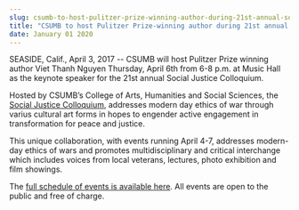 ```yaml
---
slug: csumb-to-host-pulitzer-prize-winning-author-during-21st-annual-social-justice-colloquium
title: "CSUMB to host Pulitzer Prize-winning author during 21st annual Social Justice Colloquium"
date: January 01 2020
---
```


 
<p>
  SEASIDE, Calif., April 3, 2017 -- CSUMB will host Pulitzer Prize winning
  author Viet Thanh Nguyen Thursday, April 6th from 6-8 p.m. at Music Hall as
  the keynote speaker for the 21st annual Social Justice Colloquium.
</p>
<p>
  Hosted by CSUMB’s College of Arts, Humanities and Social Sciences, the
  <a
    href="https://csumb.edu/cahss/cahss&#45;collaborations&#45;21st&#45;annual&#45;social&#45;justice&#45;colloquium"
    >Social Justice Colloquium</a
  >, addresses modern day ethics of war through varius cultural art forms in
  hopes to engender active engagement in transformation for peace and justice.
</p>
<p>
  This unique collaboration, with events running April 4&#45;7, addresses
  modern&#45;day ethics of wars and promotes multidisciplinary and critical
  interchange which includes voices from local veterans, lectures, photo
  exhibition and film showings.
</p>
<p>
  The
  <a
    href="https://csumb.edu/cahss/cahss&#45;collaborations&#45;21st&#45;annual&#45;social&#45;justice&#45;colloquium"
    >full schedule of events is available here</a
  >. All events are open to the public and free of charge.
</p>
 
